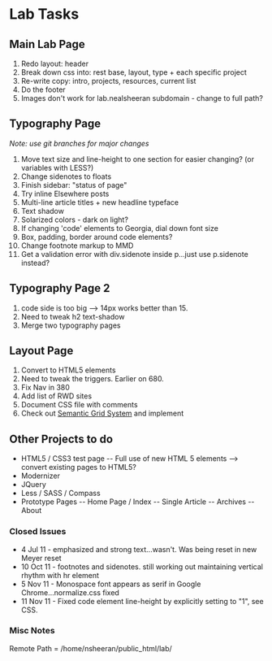# Lab Tasks

## Main Lab Page
1. Redo layout: header
3. Break down css into: rest base, layout, type + each specific project
4. Re-write copy: intro, projects, resources, current list
5. Do the footer
6. Images don't work for lab.nealsheeran subdomain - change to full path?

## Typography Page
*Note: use git branches for major changes*

1. Move text size and line-height to one section for easier changing? (or variables with LESS?)
2. Change sidenotes to floats
3. Finish sidebar: "status of page"
4. Try inline Elsewhere posts
5. Multi-line article titles + new headline typeface
6. Text shadow
7. Solarized colors - dark on light?
8. If changing 'code' elements to Georgia, dial down font size
9. Box, padding, border around code elements?
10. Change footnote markup to MMD
11. Get a validation error with div.sidenote inside p...just use p.sidenote instead?

## Typography Page 2

1. code side is too big --> 14px works better than 15.
2. Need to tweak h2 text-shadow
3. Merge two typography pages

## Layout Page
1. Convert to HTML5 elements
2. Need to tweak the triggers. Earlier on 680.
3. Fix Nav in 380
4. Add list of RWD sites
5. Document CSS file with comments
6. Check out [Semantic Grid System](http://semantic.gs/) and implement 

## Other Projects to do

- HTML5 / CSS3 test page
	-- Full use of new HTML 5 elements --> convert existing pages to HTML5?
- Modernizer
- JQuery
- Less / SASS / Compass
- Prototype Pages
	-- Home Page / Index
	-- Single Article
	-- Archives
	-- About

### Closed Issues

- 4 Jul 11 - emphasized and strong text...wasn't. Was being reset in new Meyer reset
- 10 Oct 11 - footnotes and sidenotes. still working out maintaining vertical rhythm with hr element
- 5 Nov 11 - Monospace font appears as serif in Google Chrome...normalize.css fixed
- 11 Nov 11 - Fixed code element line-height by explicitly setting to "1", see CSS.

### Misc Notes

Remote Path = /home/nsheeran/public_html/lab/
